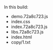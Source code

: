 In this build:

- demo.72a8c723.js
- index.css
- index.72a8c723.js
- libs.72a8c723.js
- index.html
- copy/1.txt
